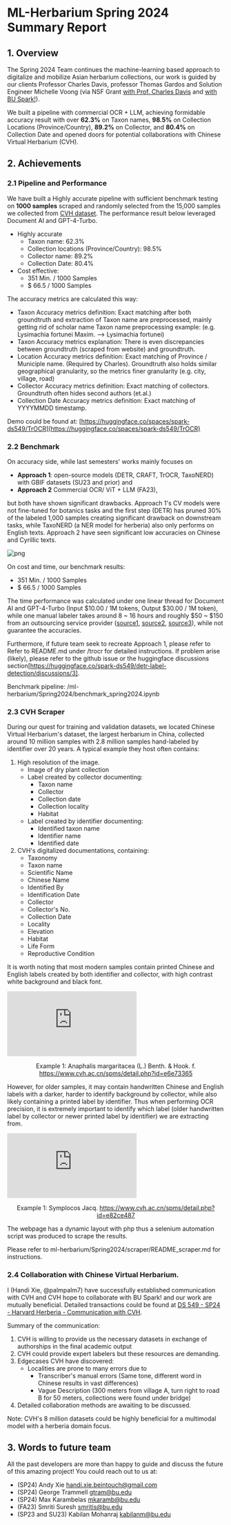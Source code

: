 # ML-Herbarium Spring 2024 Summary Report

## 1. Overview

The Spring 2024 Team continues the machine-learning based approach to digitalize and mobilize Asian herbarium collections, our work is guided by our clients Professor Charles Davis, professor Thomas Gardos and Solution Engineer Michelle Voong (via NSF Grant [with Prof. Charles Davis](https://oeb.harvard.edu/news/herbaria-awarded-47-million-mobilize-digital-collections-asian-plant-biodiversity) and [with BU Spark!](https://oeb.harvard.edu/news/herbaria-awarded-47-million-mobilize-digital-collections-asian-plant-biodiversity)). 

We built a pipeline with commercial OCR + LLM, achieving formidable accuracy result with over **62.3%** on Taxon names, **98.5%** on Collection Locations (Province/Country), **89.2%** on Collector, and **80.4%** on Collection Date and opened doors for potential collaborations with Chinese Virtual Herbarium (CVH).

## 2. Achievements

### 2.1 Pipeline and Performance

We have built a Highly accurate pipeline with sufficient benchmark testing on **1000 samples** scraped and randomly selected from the 15,000 samples we collected from [CVH dataset](https://www.cvh.ac.cn/index.php). The performance result below leveraged Document AI and GPT-4-Turbo.

* Highly accurate
	* Taxon name: 62.3%
	* Collection locations (Province/Country): 98.5%
	* Collector name: 89.2%
	* Collection Date: 80.4%
* Cost effective:
	* 351 Min. / 1000 Samples
	* $ 66.5 / 1000 Samples 

The accuracy metrics are calculated this way:

* Taxon Accuracy metrics definition: Exact matching after both groundtruth and extraction of Taxon name are preprocessed, mainly getting rid of scholar name
Taxon name preprocessing example:  (e.g. Lysimachia fortunei Maxim. --> Lysimachia fortunei)
* Taxon Accuracy metrics explanation: There is even discrepancies between groundtruth (scraped from website) and groundtruth.
* Location Accuracy metrics definition: Exact matching of Province / Municiple name. (Required by Charles). Groundtruth also holds similar geographical granularity, so the metrics finer granularity (e.g. city, village, road)
* Collector Accuracy metrics definition: Exact matching of collectors. Groundtruth often hides second authors (et.al.)
* Collection Date Accuracy metrics definition: Exact matching of YYYYMMDD timestamp.

Demo could be found at: [https://huggingface.co/spaces/spark-ds549/TrOCR](https://huggingface.co/spaces/spark-ds549/TrOCR)

### 2.2 Benchmark

On accuracy side, while last semesters' works mainly focuses on 

* **Approach 1**: open-source models (DETR, CRAFT, TrOCR, TaxoNERD) with GBIF datasets (SU23 and prior) and 
* **Approach 2** Commercial OCR/ ViT + LLM (FA23),

but both have shown significant drawbacks. Approach 1's CV models were not fine-tuned for botanics tasks and the first step (DETR) has pruned 30% of the labeled 1,000 samples creating significant drawback on downstream tasks, while TaxoNERD (a NER model for herberia) also only performs on English texts. Approach 2 have seen significant low accuracies on Chinese and Cyrillic texts.

![png](./cvh_images_examples/benchmark_results.png)

On cost and time, our benchmark results:

* 351 Min. / 1000 Samples
* $ 66.5 / 1000 Samples 


The time performance was calculated under one linear thread for Document AI and GPT-4-Turbo (Input $10.00 / 1M tokens, Output $30.00 / 1M token), while one manual labeler takes around 8 ~ 16 hours and roughly $50 ~ $150 from an outsourcing service provider ([source1](https://mark.hk.cn/pricing/#), [source2](https://ai.baidu.com/support/news?action=detail&id=3192), [source3](https://scale.com/docs/rapid-faq)), while not guarantee the accuracies. 

Furthermore, if future team seek to recreate Approach 1, please refer to Refer to README.md under /trocr for detailed instructions. If problem arise (likely), please refer to the github issue or the huggingface discussions section[https://huggingface.co/spark-ds549/detr-label-detection/discussions/3].

Benchmark pipeline: /ml-herbarium/Spring2024/benchmark_spring2024.ipynb

### 2.3 CVH Scraper 

During our quest for training and validation datasets, we located Chinese Virtual Herbarium's dataset, the largest herbarium in China, collected around 10 million samples with 2.8 million samples hand-labeled by identifier over 20 years. A typical example they host often contains:

1. High resolution of the image.
	* Image of dry plant collection
	* Label created by collector documenting:
		* Taxon name
		* Collector
		* Collection date
		* Collection locality
		* Habitat
	* Label created by identifier documenting:
		* Identified taxon name
		* Identifier name
		* Identified date
2. CVH's digitalized documentations, containing:
	* Taxonomy
	* Taxon name
	* Scientific Name
	* Chinese Name
	* Identified By
	* Identification Date
	* Collector
	* Collector's No.
	* Collection Date
	* Locality
	* Elevation
	* Habitat
	* Life Form	
	* Reproductive Condition

It is worth noting that most modern samples contain printed Chinese and English labels created by both identifier and collector, with high contrast white background and black font.

![png](https://www.cvh.ac.cn/controller/spms/image.php?institutionCode=PE&catalogNumber=02334131)

<p align="center">
Example 1: Anaphalis margaritacea (L.) Benth. & Hook. f.
<a href="https://www.cvh.ac.cn/spms/detail.php?id=e6e73365">https://www.cvh.ac.cn/spms/detail.php?id=e6e73365</a>
</p>

However, for older samples, it may contain handwritten Chinese and English labels with a darker, harder to identify background by collector, while also likely containing a printed label by identifier. Thus when performing OCR precision, it is extremely important to identify which label (older handwritten label by collector or newer printed label by identifier) we are extracting from.

![png](https://www.cvh.ac.cn/controller/spms/image.php?institutionCode=PE&catalogNumber=01996346)

<p align="center">
Example 1: Symplocos Jacq.
<a href="https://www.cvh.ac.cn/spms/detail.php?id=e82ce487">https://www.cvh.ac.cn/spms/detail.php?id=e82ce487</a>
</p>

The webpage has a dynamic layout with php thus a selenium automation script was produced to scrape the results. 

Please refer to ml-herbarium/Spring2024/scraper/README_scraper.md for instructions.


### 2.4 Collaboration with Chinese Virtual Herbarium.
I (Handi Xie, @palmpalm7) have successfully established communication with CVH and CVH hope to collaborate with BU Spark! and our work are mutually beneficial.
Detailed transactions could be found at [DS 549 - SP24 - Harvard Herberia - Communication with CVH](https://docs.google.com/document/d/1V_uP6HtzuC6917mslPUZzEJtAX-lI_cGUjk92zC6l0k/edit).

Summary of the communication:

1. CVH is willing to provide us the necessary datasets in exchange of authorships in the final academic output
2. CVH could provide expert labelers but these resources are demanding.
3. Edgecases CVH have discovered:
	* Localities are prone to many errors due to 
		* Transcriber's manual errors (Same tone, different word in Chinese results in vast differences)
		* Vague Description (300 meters from village A, turn right to road B for 50 meters, collections were found under bridge)
4. Detailed collaboration methods are awaiting to be discussed.

Note: CVH's 8 million datasets could be highly beneficial for a multimodal model with a herberia domain focus.


## 3. Words to future team
All the past developers are more than happy to guide and discuss the future of this amazing project! You could reach out to us at:

* (SP24) Andy Xie handi.xie.beintouch@gmail.com
* (SP24) George Trammell gtram@bu.edu
* (SP24) Max Karambelas mkaramb@bu.edu
* (FA23) Smriti Suresh smritis@bu.edu
* (SP23 and SU23) Kabilan Mohanraj kabilanm@bu.edu
